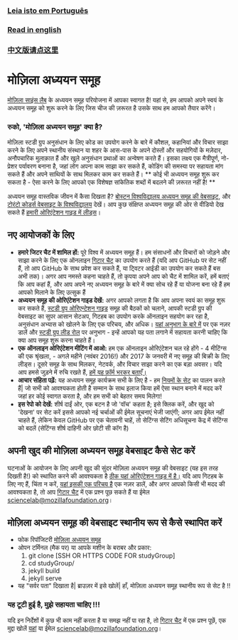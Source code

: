 ### [Leia isto em Português](https://github.com/mozillascience/studyGroup/blob/gh-pages/README-pt.md)

### [Read in english](https://github.com/mozillascience/studyGroup/blob/gh-pages/README.md)

### [中文版请点这里](https://github.com/mozillascience/studyGroup/blob/gh-pages/README-zh.md)

# मोज़िला अध्ययन समूह

[मोज़िला साइंस लैब](https://www.mozillascience.org/) के अध्ययन समूह परियोजना में आपका स्वागत है! यहां से, हम आपको अपने स्वयं के अध्ययन समूह को शुरू करने के लिए जिस चीज की ज़रूरत है उसके साथ हम आपको तैयार करेंगे।

### रुको, 'मोज़िला अध्ययन समूह' क्या है?

मोज़िला स्टडी ग्रुप अनुसंधान के लिए कोड का उपयोग करने के बारे में कौशल, कहानियां और विचार साझा करने के लिए अपने स्थानीय संस्थान या शहर के आस-पास के अपने दोस्तों और सहयोगियों के मज़ेदार, अनौपचारिक मुलाक़ात हैं और खुले अनुसंधान प्रथाओं का अन्वेषण करते हैं। इसका लक्ष्य एक मैत्रीपूर्ण, नो-प्रेशर पर्यावरण बनाना है, जहां लोग अपना काम साझा कर सकते हैं, कोडिंग की समस्या पर सहायता मांग सकते हैं और अपने साथियों के साथ मिलकर काम कर सकते हैं। ** कोई भी अध्ययन समूह शुरू कर सकता है - ऐसा करने के लिए आपको एक विशेषज्ञ सांकेतिक शब्दों में बदलने की ज़रूरत नहीं है! **

अध्ययन समूह वास्तविक जीवन में कैसा दिखता है? [बोस्टन विश्वविद्यालय अध्ययन समूह की वेबसाइट](http://study.bu.edu/), और [टोरंटो कोडर्स वेबसाइट के विश्वविद्यालय](https://uoftcoders.github.io/studyGroup/) देखें। आप कुछ संक्षिप्त अध्ययन समूह की ओर से वीडियो देख सकते हैं [हमारी ओरिएंटेशन गाइड में लीड्स](https://mozillascience.github.io/study-group-orientation/1-about-study-groups.html)।


## नए आयोजकों के लिए
* **हमारे जिटर चैट में शामिल हों:** पूरे विश्व में अध्ययन समूह हैं। हम संसाधनों और विचारों को जोड़ने और साझा करने के लिए एक ऑनलाइन [गिटार चैट](https://gitter.im/mozillascience/studyGroup) का उपयोग करते हैं (यदि आप GitHub पर सेट नहीं हैं, तो आप GitHub के साथ प्रवेश कर सकते हैं, या ट्विटर आईडी का उपयोग कर सकते हैं बस अभी तक)। अगर आप नमस्ते कहना चाहते हैं, तो कृपया अपने आप को चैट में शामिल करें, हमें बताएं कि आप कहां हैं, और आप अपने नए अध्ययन समूह के बारे में क्या सोच रहे हैं या योजना बना रहे हैं हम आपको मिलाने के लिए उत्सुक हैं
* **अध्ययन समूह की ओरिएंटेशन गाइड देखें:** अगर आपको लगता है कि आप अपना स्वयं का समूह शुरू कर सकते हैं, [स्टडी ग्रुप ओरिएन्टेशन गाइड](https://mozillascience.github.io/study-group-orientation/index.html) समूह की बैठकों को चलाने, आपकी स्टडी ग्रुप की वेबसाइट का सुपर आसान सेटअप, गिटहब का उपयोग करके ऑनलाइन सहयोग कर रहा है, अनुसंधान अभ्यास को खोलने के लिए एक परिचय, और अधिक। [यहां अनुभाग के बारे में](https://mozillascience.github.io/study-group-orientation/1-about-study-groups.html) पर एक नज़र डालें और [स्टडी ग्रुप लीड रोल](https://mozillascience.github.io/study-group-orientation/1.1-lead-role.html) पर अनुभाग - इन्हें आपको यह पता लगाने में सहायता करनी चाहिए कि क्या आप समूह शुरू करना चाहते हैं।
* **एक ऑनलाइन ओरिएंटेशन मीटिंग में आओ:** हम एक ऑनलाइन ओरिएंटेशन चल रहे होंगे - 4 मीटिंग्स की एक श्रृंखला, - अगले महीने (नवंबर 2016!) और 2017 के जनवरी में नए समूह की बिक्री के लिए लीड्स। दूसरे समूह के साथ मिलकर, नेटवर्क, और विचार साझा करने का एक बड़ा अवसर। यदि आप हमसे जुड़ने में रुचि रखते हैं, [हमें यह फ़ॉर्म भरकर बताएँ।](https://docs.google.com/forms/d/e/1FAIpQLSdtKqAMQnKri-0xLx4hD_fpb000n9czsQd4oo9B2JUgtuIVlg/viewform?c=0&w=1)
* **आचार संहिता पढ़ें:** यह अध्ययन समूह कार्यक्रम सभी के लिए है - हम [नियमों के सेट](https://www.mozillascience.org/code-of-conduct/) का पालन करते हैं| जो सभी को आवश्यकता होती है सम्मान के साथ इलाज किया हमें ऐसा स्थान बनाने में मदद करें जहां हर कोई स्वागत करता है, और हम सभी को बेहतर समय मिलेगा!
* **इस रेपो को देखें:** शीर्ष दाईं ओर, एक बटन है जो 'वॉच' कहता है; इसे क्लिक करें, और खुद को 'देखना' पर सेट करें इससे आपको नई चर्चाओं की ईमेल सूचनाएं भेजी जाएंगी; अगर आप ईमेल नहीं चाहते हैं, लेकिन केवल GitHub पर एक चेतावनी चाहें, तो सेटिंग्स सेटिंग अधिसूचना केंद्र में सेटिंग्स को बदलें (सेटिंग्स शीर्ष दाहिनी ओर छोटी सी कॉग है)
 
## अपनी खुद की मोज़िला अध्ययन समूह वेबसाइट कैसे सेट करें

घटनाओं के आयोजन के लिए अपनी खुद की सुंदर मोज़िला अध्ययन समूह की वेबसाइट (यह इस तरह दिखती है!) को स्थापित करने की आवश्यकता है [ठीक यहां ओरिएंटेशन गाइड में है।](https://mozillascience.github.io/study-group-orientation/3.3-get-online.html) यदि आप गिटहब के लिए नए हैं, चिंता न करें, [यहां इसकी एक परिचय है](https://mozillascience.github.io/study-group-orientation/3.1-collab-vers-github.html) एक नज़र डालें, और अगर आपको किसी भी मदद की आवश्यकता है, तो आप [गिटार चैट](https://gitter.im/mozillascience/studyGroup) में एक प्रश्न पूछ सकते हैं या ईमेल sciencelab@mozillafoundation.org।

## मोज़िला अध्ययन समूह की वेबसाइट स्थानीय रूप से कैसे स्थापित करें

* फोक रिपॉजिटरी [मोज़िला अध्ययन समूह](https://github.com/mozillascience/studyGroup)
* ओपन टर्मिनल (मैक पर) या आपके मशीन के बराबर और प्रकार:
	1. git clone [SSH OR HTTPS CODE FOR studyGroup]
	2. cd studyGroup/
	3. jekyll build
	4. jekyll serve
* यह "सर्वर पता" दिखाता है| ब्राउज़र में इसे खोलें| हाँ, मोज़िला अध्ययन समूह स्थानीय रूप से सेट है !!

### यह टूटी हुई है, मुझे सहायता चाहिए !!!

यदि इन निर्देशों में कुछ भी काम नहीं करता है या समझ नहीं पा रहा है, तो [गिटार चैट](https://gitter.im/mozillascience/studyGroup) में एक प्रश्न पूछें, एक मुद्दा खोलें [यहां](https://Github.com/mozillascience/studyGroup/issues) या ईमेल sciencelab@mozillafoundation.org।
